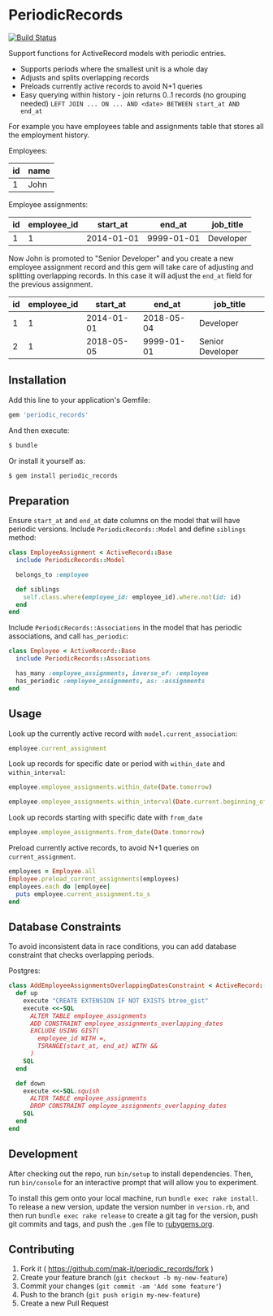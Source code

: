 # PeriodicRecords

[![Build Status](https://travis-ci.org/mak-it/periodic_records.svg?branch=master)](https://travis-ci.org/mak-it/periodic_records)

Support functions for ActiveRecord models with periodic entries.

* Supports periods where the smallest unit is a whole day
* Adjusts and splits overlapping records
* Preloads currently active records to avoid N+1 queries
* Easy querying within history - join returns 0..1 records (no grouping needed)
  `LEFT JOIN ... ON ... AND <date> BETWEEN start_at AND end_at`

For example you have employees table and assignments table that stores all the
employment history.

Employees:

id | name
---|------
1  | John

Employee assignments:

id | employee_id | start_at   | end_at     | job_title
---|-------------|------------|------------|----------
1  | 1           | 2014-01-01 | 9999-01-01 | Developer

Now John is promoted to "Senior Developer" and you create a new employee
assignment record and this gem will take care of adjusting and splitting
overlapping records. In this case it will adjust the `end_at` field for the
previous assignment.

id | employee_id | start_at   | end_at     | job_title
---|-------------|------------|------------|-----------------
1  | 1           | 2014-01-01 | 2018-05-04 | Developer
2  | 1           | 2018-05-05 | 9999-01-01 | Senior Developer


## Installation

Add this line to your application's Gemfile:

```ruby
gem 'periodic_records'
```

And then execute:

```bash
$ bundle
```

Or install it yourself as:

```bash
$ gem install periodic_records
```

## Preparation

Ensure `start_at` and `end_at` date columns on the model that will have
periodic versions.
Include `PeriodicRecords::Model` and define `siblings` method:

```ruby
class EmployeeAssignment < ActiveRecord::Base
  include PeriodicRecords::Model

  belongs_to :employee

  def siblings
    self.class.where(employee_id: employee_id).where.not(id: id)
  end
end
```

Include `PeriodicRecords::Associations` in the model that has periodic
associations, and call `has_periodic`:

```ruby
class Employee < ActiveRecord::Base
  include PeriodicRecords::Associations

  has_many :employee_assignments, inverse_of: :employee
  has_periodic :employee_assignments, as: :assignments
end
```

## Usage

Look up the currently active record with `model.current_association`:

```ruby
employee.current_assignment
```

Look up records for specific date or period
with `within_date` and `within_interval`:

```ruby
employee.employee_assignments.within_date(Date.tomorrow)
```

```ruby
employee.employee_assignments.within_interval(Date.current.beginning_of_month...Date.current.end_of_month)
```

Look up records starting with specific date with `from_date`

```ruby
employee.employee_assignments.from_date(Date.tomorrow)
```

Preload currently active records, to avoid N+1 queries on `current_assignment`.

```ruby
employees = Employee.all
Employee.preload_current_assignments(employees)
employees.each do |employee|
  puts employee.current_assignment.to_s
end
```

## Database Constraints

To avoid inconsistent data in race conditions, you can add database constraint
that checks overlapping periods.

Postgres:

```ruby
class AddEmployeeAssignmentsOverlappingDatesConstraint < ActiveRecord::Migration
  def up
    execute "CREATE EXTENSION IF NOT EXISTS btree_gist"
    execute <<-SQL
      ALTER TABLE employee_assignments
      ADD CONSTRAINT employee_assignments_overlapping_dates
      EXCLUDE USING GIST(
        employee_id WITH =,
        TSRANGE(start_at, end_at) WITH &&
      )
    SQL
  end

  def down
    execute <<-SQL.squish
      ALTER TABLE employee_assignments
      DROP CONSTRAINT employee_assignments_overlapping_dates
    SQL
  end
end
```

## Development

After checking out the repo, run `bin/setup` to install dependencies.
Then, run `bin/console` for an interactive prompt that will allow you to
experiment.

To install this gem onto your local machine, run `bundle exec rake install`.
To release a new version, update the version number in `version.rb`,
and then run `bundle exec rake release` to create a git tag for the version,
push git commits and tags, and push the `.gem` file
to [rubygems.org](https://rubygems.org).

## Contributing

1. Fork it ( https://github.com/mak-it/periodic_records/fork )
2. Create your feature branch (`git checkout -b my-new-feature`)
3. Commit your changes (`git commit -am 'Add some feature'`)
4. Push to the branch (`git push origin my-new-feature`)
5. Create a new Pull Request

